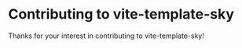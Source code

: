 # Contributing to vite-template-sky

Thanks for your interest in contributing to vite-template-sky!
